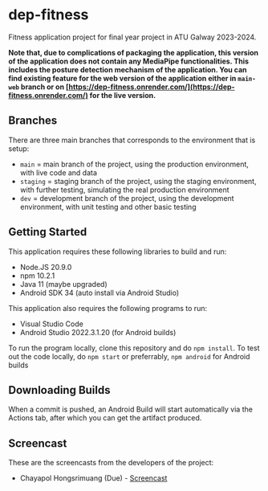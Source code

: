 # dep-fitness
Fitness application project for final year project in ATU Galway 2023-2024.

**Note that, due to complications of packaging the application, this version of the application does not contain any MediaPipe functionalities. This includes the posture detection mechanism of the application. You can find existing feature for the web version of the application either in `main-web` branch or on [https://dep-fitness.onrender.com/](https://dep-fitness.onrender.com/) for the live version.**

## Branches
There are three main branches that corresponds to the environment that is setup:
* `main` = main branch of the project, using the production environment, with live code and data
* `staging` = staging branch of the project, using the staging environment, with further testing, simulating the real production environment
* `dev` = development branch of the project, using the development environment, with unit testing and other basic testing

## Getting Started
This application requires these following libraries to build and run:
* Node.JS 20.9.0
* npm 10.2.1
* Java 11 (maybe upgraded)
* Android SDK 34 (auto install via Android Studio)

This application also requires the following programs to run:
* Visual Studio Code
* Android Studio 2022.3.1.20 (for Android builds)

To run the program locally, clone this repository and do `npm install`. To test out the code locally, do `npm start` or preferrably, `npm android` for Android builds

## Downloading Builds
When a commit is pushed, an Android Build will start automatically via the Actions tab, after which you can get the artifact produced.

## Screencast
These are the screencasts from the developers of the project:
* Chayapol Hongsrimuang (Due) - [Screencast](https://atlantictu-my.sharepoint.com/:v:/g/personal/g00388741_atu_ie/EckcXmi8PpVEiw45qPPjo_sB73fMlhcS_v0It7adr0phYw?e=XlKh0q)
